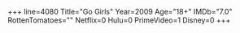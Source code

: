 +++
line=4080
Title="Go Girls"
Year=2009
Age="18+"
IMDb="7.0"
RottenTomatoes=""
Netflix=0
Hulu=0
PrimeVideo=1
Disney=0
+++

